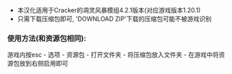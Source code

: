 - 本汉化适用于Cracker的凋灵风暴模组4.2.1版本(对应游戏版本1.20.1)
- 只需下载压缩包即可, 'DOWNLOAD ZIP'下载的压缩包可能不被游戏识别
### 使用方法(和资源包相同):
游戏内按esc - 选项 - 资源包 - 打开文件夹 - 将压缩包放入文件夹 - 在游戏中将资源包放到右侧启用即可